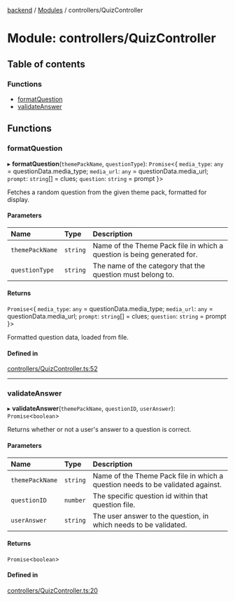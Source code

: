 [backend](../README.md) / [Modules](../modules.md) / controllers/QuizController

# Module: controllers/QuizController

## Table of contents

### Functions

- [formatQuestion](controllers_QuizController.md#formatquestion)
- [validateAnswer](controllers_QuizController.md#validateanswer)

## Functions

### formatQuestion

▸ **formatQuestion**(`themePackName`, `questionType`): `Promise`<{ `media_type`: `any` = questionData.media\_type; `media_url`: `any` = questionData.media\_url; `prompt`: `string`[] = clues; `question`: `string` = prompt }\>

Fetches a random question from the given theme pack, formatted for display.

#### Parameters

| Name | Type | Description |
| :------ | :------ | :------ |
| `themePackName` | `string` | Name of the Theme Pack file in which a question is being generated for. |
| `questionType` | `string` | The name of the category that the question must belong to. |

#### Returns

`Promise`<{ `media_type`: `any` = questionData.media\_type; `media_url`: `any` = questionData.media\_url; `prompt`: `string`[] = clues; `question`: `string` = prompt }\>

Formatted question data, loaded from file.

#### Defined in

[controllers/QuizController.ts:52](https://github.com/Jazzmoon/SawThat/blob/bd5fc3d/src/server/controllers/QuizController.ts#L52)

___

### validateAnswer

▸ **validateAnswer**(`themePackName`, `questionID`, `userAnswer`): `Promise`<`boolean`\>

Returns whether or not a user's answer to a question is correct.

#### Parameters

| Name | Type | Description |
| :------ | :------ | :------ |
| `themePackName` | `string` | Name of the Theme Pack file in which a question needs to be validated against. |
| `questionID` | `number` | The specific question id within that question file. |
| `userAnswer` | `string` | The user answer to the question, in which needs to be validated. |

#### Returns

`Promise`<`boolean`\>

#### Defined in

[controllers/QuizController.ts:20](https://github.com/Jazzmoon/SawThat/blob/bd5fc3d/src/server/controllers/QuizController.ts#L20)
